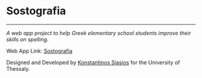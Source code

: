 # Sostografia
---
*A web app project to help Greek elementary school students improve their skills on spelling.*

Web App Link: [Sostografia](http://edu.cs.uth.gr/sostografia/)

Designed and Developed by [Konstantinos Siasios](https://github.com/kSiasios) for the University of Thessaly.
